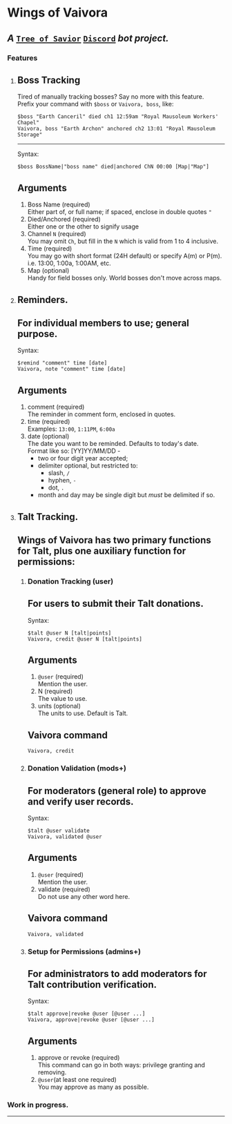 # Wings of Vaivora
 _A_ [`Tree of Savior`](https://treeofsavior.com) [`Discord`](https://discordapp.com) _bot project._
---

### Features
1.  ## Boss Tracking  
    Tired of manually tracking bosses? Say no more with this feature.  
    Prefix your command with `$boss` or `Vaivora, boss`, like:  

        $boss "Earth Canceril" died ch1 12:59am "Royal Mausoleum Workers' Chapel"
        Vaivora, boss "Earth Archon" anchored ch2 13:01 "Royal Mausoleum Storage" 

    ---  
    Syntax:  

        $boss BossName|"boss name" died|anchored ChN 00:00 [Map|"Map"]

    Arguments  
    ---
    1.  Boss Name (required)  
        Either part of, or full name; if spaced, enclose in double quotes `"`  
    2.  Died/Anchored (required)  
        Either one or the other to signify usage  
    3.  Channel `N` (required)  
        You may omit `Ch`, but fill in the `N` which is valid from 1 to 4 inclusive.  
    4.  Time (required)  
        You may go with short format (24H default) or specify A(m) or P(m). i.e. 13:00, 1:00a, 1:00AM, etc.  
    5.  Map (optional)  
        Handy for field bosses only. World bosses don't move across maps.  

2.  ## Reminders.  
    For individual members to use; general purpose.  
    ---  

    Syntax:  

        $remind "comment" time [date]
        Vaivora, note "comment" time [date] 

    Arguments  
    ---  
    1.  comment (required)  
        The reminder in comment form, enclosed in quotes.  
    2.  time (required)  
        Examples: `13:00`, `1:11PM`, `6:00a`  
    3.  date (optional)  
        The date you want to be reminded. Defaults to today's date.  
        Format like so: \[YY\]YY/MM/DD -  
        + two or four digit year accepted;  
        + delimiter optional, but restricted to:  
            + slash, `/`  
            + hyphen, `-`  
            + dot, `.`  
        + month and day may be single digit but *must* be delimited if so.  

3.  ## Talt Tracking.  
    Wings of Vaivora has two primary functions for Talt, plus one auxiliary function for permissions:
    ---


    1.  ### Donation Tracking (user)  
        For users to submit their Talt donations.  
        ---

        Syntax:  

            $talt @user N [talt|points]
            Vaivora, credit @user N [talt|points]

        Arguments  
        ---
        1.  `@user` (required)  
            Mention the user.  
        2.  N (required)  
            The value to use.  
        3. units (optional)  
            The units to use. Default is Talt.  

        Vaivora command  
        ---
        `Vaivora, credit`  

    2.  ### Donation Validation (mods+)  
        For moderators (general role) to approve and verify user records.  
        ---

        Syntax:  

            $talt @user validate
            Vaivora, validated @user
        
        Arguments  
        ---
        1.  `@user` (required)  
            Mention the user.  
        2.  validate (required)  
            Do not use any other word here.  

        Vaivora command  
        ---
        `Vaivora, validated`  

    3.  ### Setup for Permissions (admins+)  
        For administrators to add moderators for Talt contribution verification.  
        ---

        Syntax:

            $talt approve|revoke @user [@user ...]
            Vaivora, approve|revoke @user [@user ...]

        Arguments
        ---
        1.  approve or revoke (required)  
            This command can go in both ways: privilege granting and removing.  
        2.  `@user`(at least one required)  
            You may approve as many as possible.  

### Work in progress.
---